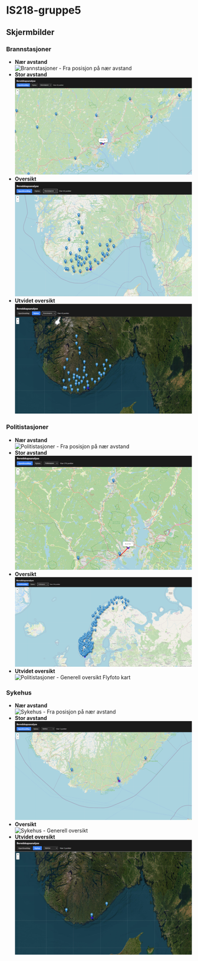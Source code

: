 # IS218-gruppe5


## Skjermbilder

### Brannstasjoner
- **Nær avstand**  
  ![Brannstasjoner - Fra posisjon på nær avstand](/public/screenshots/brannstasjoner_avstand_nært.png)
- **Stor avstand**  
  ![Brannstasjoner - Fra posisjon på lengre avstand](/public/screenshots/brannstasjoner_avstand_stort.png)
- **Oversikt**  
  ![Brannstasjoner - Generell oversikt](/public/screenshots/brannstasjoner_oversikt.png)
- **Utvidet oversikt**  
  ![Brannstasjoner - Generell oversikt Flyfoto kart](/public/screenshots/brannstasjoner_oversikt2.png)

### Politistasjoner
- **Nær avstand**  
  ![Politistasjoner - Fra posisjon på nær avstand](/public/screenshots/politistasjoner_avstand_nært.png)
- **Stor avstand**  
  ![Politistasjoner - Fra posisjon på lengre avstand](/public/screenshots/politistasjoner_avstand_stort.png)
- **Oversikt**  
  ![Politistasjoner - Generell oversikt](/public/screenshots/politistasjoner_oversikt.png)
- **Utvidet oversikt**  
  ![Politistasjoner - Generell oversikt Flyfoto kart](/public/screenshots/politistasjoner_oversikt2.png)

### Sykehus
- **Nær avstand**  
  ![Sykehus - Fra posisjon på nær avstand](/public/screenshots/sykehus_avstand_nært.png)
- **Stor avstand**  
  ![Sykehus - Fra posisjon på lengre avstand](/public/screenshots/sykehus_avstand_stort.png)
- **Oversikt**  
  ![Sykehus - Generell oversikt](/public/screenshots/sykehus_oversikt.png)
- **Utvidet oversikt**  
  ![Sykehus - Generell oversikt Flyfoto kart](/public/screenshots/sykehus_oversikt2.png)
